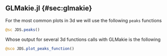 
## GLMakie.jl {#sec:glmakie}

For the most common plots in 3d we will use the following `peaks` functions

```jl
@sc JDS.peaks()
```

Whose output for several 3d functions calls with GLMakie is the following

```jl
@sco JDS.plot_peaks_function()
```
